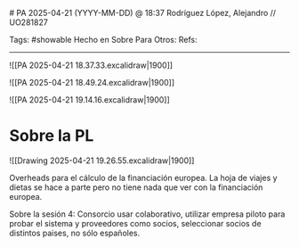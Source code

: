 []()# PA
2025-04-21 (YYYY-MM-DD) @ 18:37
Rodríguez López, Alejandro // UO281827

Tags:
	#showable
	Hecho en
	Sobre 
	Para
	Otros:
	Refs:
 
<hr>

![[PA 2025-04-21 18.37.33.excalidraw|1900]]

![[PA 2025-04-21 18.49.24.excalidraw|1900]]

![[PA 2025-04-21 19.14.16.excalidraw|1900]]

# Sobre la PL

![[Drawing 2025-04-21 19.26.55.excalidraw|1900]]

Overheads para el cálculo de la financiación europea. La hoja de viajes y dietas se hace a parte pero no tiene nada que ver con la financiación europea.

Sobre la sesión 4: Consorcio usar colaborativo, utilizar empresa piloto para probar el sistema y proveedores como socios, seleccionar socios de distintos paises, no sólo españoles.
